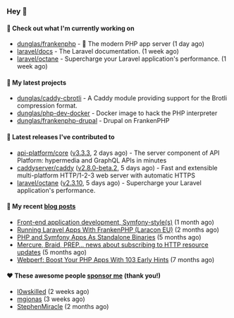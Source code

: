 ### Hey 👋

#### 👷 Check out what I'm currently working on

- [dunglas/frankenphp](https://github.com/dunglas/frankenphp) - 🧟 The modern PHP app server (1 day ago)
- [laravel/docs](https://github.com/laravel/docs) - The Laravel documentation. (1 week ago)
- [laravel/octane](https://github.com/laravel/octane) - Supercharge your Laravel application&#39;s performance. (1 week ago)

#### 🌱 My latest projects

- [dunglas/caddy-cbrotli](https://github.com/dunglas/caddy-cbrotli) - A Caddy module providing support for the Brotli compression format.
- [dunglas/php-dev-docker](https://github.com/dunglas/php-dev-docker) - Docker image to hack the PHP interpreter
- [dunglas/frankenphp-drupal](https://github.com/dunglas/frankenphp-drupal) - Drupal on FrankenPHP

#### 🔭 Latest releases I've contributed to

- [api-platform/core](https://github.com/api-platform/core) ([v3.3.3](https://github.com/api-platform/core/releases/tag/v3.3.3), 2 days ago) - The server component of API Platform: hypermedia and GraphQL APIs in minutes
- [caddyserver/caddy](https://github.com/caddyserver/caddy) ([v2.8.0-beta.2](https://github.com/caddyserver/caddy/releases/tag/v2.8.0-beta.2), 5 days ago) - Fast and extensible multi-platform HTTP/1-2-3 web server with automatic HTTPS
- [laravel/octane](https://github.com/laravel/octane) ([v2.3.10](https://github.com/laravel/octane/releases/tag/v2.3.10), 5 days ago) - Supercharge your Laravel application&#39;s performance.

#### 📜 My recent [blog posts](https://dunglas.fr)

- [Front-end application development, Symfony-style(s)](https://dunglas.dev/2024/04/front-end-application-development-symfony-styles/) (1 month ago)
- [Running Laravel Apps With FrankenPHP (Laracon EU)](https://dunglas.dev/2024/02/running-laravel-apps-with-frankenphp-laracon-eu/) (2 months ago)
- [PHP and Symfony Apps As Standalone Binaries](https://dunglas.dev/2023/12/php-and-symfony-apps-as-standalone-binaries/) (5 months ago)
- [Mercure, Braid, PREP… news about subscribing to HTTP resource updates](https://dunglas.dev/2023/11/mercure-braid-prep-news-about-subscribing-to-http-resource-updates/) (5 months ago)
- [Webperf: Boost Your PHP Apps With 103 Early Hints](https://dunglas.dev/2023/10/webperf-boost-your-php-apps-with-103-early-hints/) (7 months ago)

#### ❤️ These awesome people [sponsor me](https://github.com/sponsors/dunglas) (thank you!)

- [l0wskilled](https://github.com/l0wskilled) (2 weeks ago)
- [mgionas](https://github.com/mgionas) (3 weeks ago)
- [StephenMiracle](https://github.com/StephenMiracle) (2 months ago)

